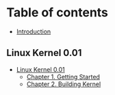 # Table of contents

* [Introduction](README.md)

## Linux Kernel 0.01

* [Linux Kernel 0.01](linux-kernel-0.01/linux-kernel-0.01/README.md)
  * [Chapter 1. Getting Started](linux-kernel-0.01/linux-kernel-0.01/chapter-1.-getting-started.md)
  * [Chapter 2. Building Kernel](linux-kernel-0.01/linux-kernel-0.01/chapter-2.-building-kernel.md)

